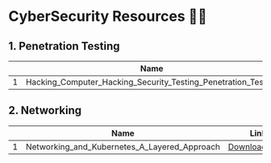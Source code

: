 # CyberSecurity Resources 👨‍💻
## 1. Penetration Testing

|         | Name           | Link  | Type |
| ------------- |:-------------:| -----:|-----:|
| 1     | Hacking_Computer_Hacking_Security_Testing_Penetration_Testing | [Download](https://github.com/varunherlekar/cybersec-resources/blob/main/Pen%20Testing/Hacking_Computer_Hacking_Security_Testing_Penetration_Testing.pdf) | PDF |


## 2. Networking

|         | Name           | Link  | Type |
| ------------- |:-------------:| -----:|-----:|
| 1     | Networking_and_Kubernetes_A_Layered_Approach | [Download](https://github.com/varunherlekar/cybersec-resources/blob/main/Networking/Networking_and_Kubernetes_A_Layered_Approach.epub) | EPUB |
